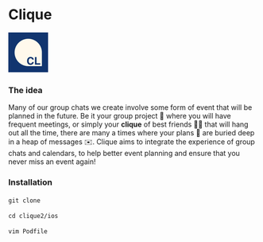 # Clique
![Logo](https://github.com/clique-orbital/clique2/blob/master/ios/RNFirebaseStarter/Images.xcassets/AppIcon.appiconset/icon-40%402x.png)

### The idea
Many of our group chats we create involve some form of event that will be planned in the future. Be it your group project :file_folder: where you will have frequent meetings, or simply your **clique** of best friends :two_women_holding_hands::two_men_holding_hands: that will hang out all the time, there are many a times where your plans :date: are buried deep in a heap of messages :envelope:. Clique aims to integrate the experience of group chats and calendars, to help better event planning and ensure that you never miss an event again!

### Installation
`git clone `

`cd clique2/ios`

`vim Podfile`


